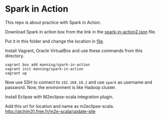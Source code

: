 # Spark in Action

This repo is about practice with Spark in Action.

Download Spark in action box from the link in the [spark-in-action2.json](spark-in-action2.json) file.

Put it in this folder and change the location in [file](spark-in-action-box.json).

Install Vagrant, Oracle VirtualBox and use these commands from this directory.

```shell
vagrant box add manning/spark-in-action
vagrant init manning/spark-in-action
vagrant up
```

Now use SSH to connect to `192.168.10.2` and use `spark` as username and password. Now, the environment is like Hadoop cluster.

Install Eclipse with M2eclipse-scala integration plugin.

Add this url for location and name as m2eclipse-scala.
http://alchim31.free.fr/m2e-scala/update-site

